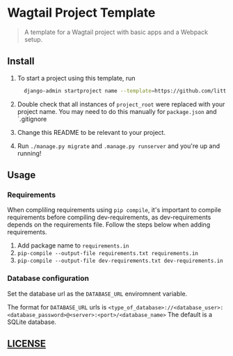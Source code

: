 # Wagtail Project Template

> A template for a Wagtail project with basic apps and a Webpack setup.

## Install

1.  To start a project using this template, run
    ```bash
      django-admin startproject name --template=https://github.com/littleweaver/wagtail-project-template.git
    ```

1.  Double check that all instances of `project_root` were replaced with your project name. You may need to do this manually for `package.json` and `.gitignore

1.  Change this README to be relevant to your project.

1.  Run `./manage.py migrate` and `.manage.py runserver` and you're up and running!

## Usage

### Requirements
When compliling requirements using `pip compile`, it's important to compile requirements before compiling dev-requirements, as dev-requirements depends on the requirements file. Follow the steps below when adding requirements.

1.  Add package name to `requirements.in`
1.  `pip-compile --output-file requirements.txt requirements.in`
1.  `pip-compile --output-file dev-requirements.txt dev-requirements.in`

### Database configuration

Set the database url as the `DATABASE_URL` enviromnent variable.

The format for `DATABASE_URL` urls is
`<type_of_database>://<database_user>:<database_password>@<server>:<port>/<database_name>`
The default is a SQLite database.

## [LICENSE](LICENSE.md)
